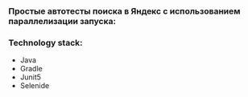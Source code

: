 ### Простые автотесты поиска в Яндекс с использованием параллелизации запуска:
### Technology stack:
- Java
- Gradle
- Junit5
- Selenide
